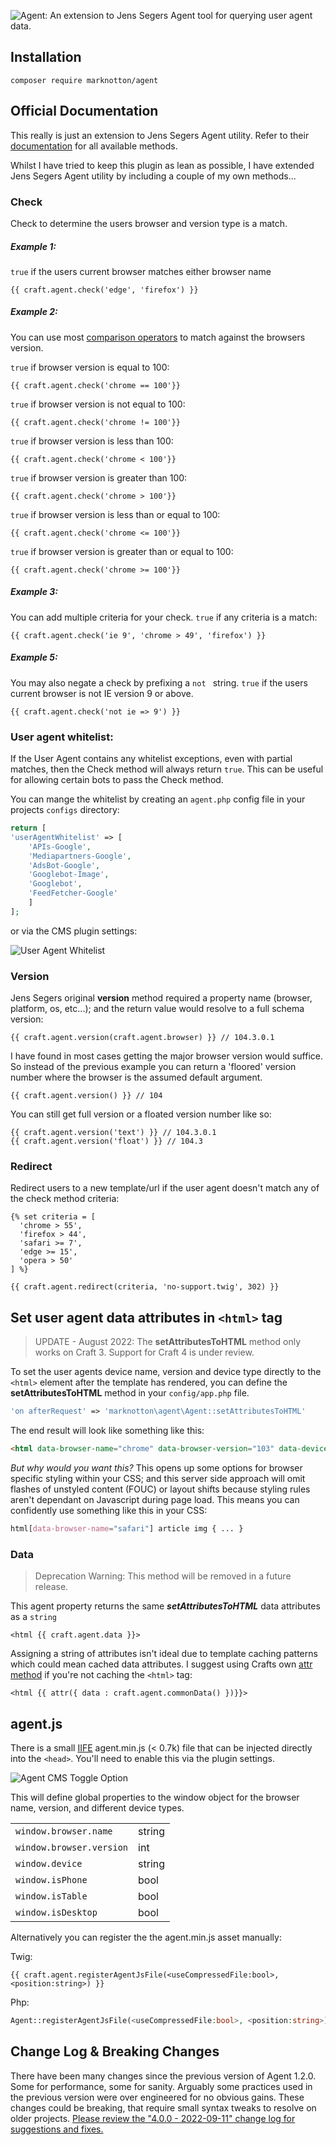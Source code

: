 
![Agent: An extension to Jens Segers Agent tool for querying user agent data.](https://i.imgur.com/uK2FnnU.jpg)

## Installation

```
composer require marknotton/agent
```

## Official Documentation

This really is just an extension to Jens Segers Agent utility. Refer to their [documentation](https://github.com/jenssegers/agent) for all available methods.

Whilst I have tried to keep this plugin as lean as possible, I have extended Jens Segers Agent utility by including a couple of my own methods...

### Check

Check to determine the users browser and version type is a match.  

##### Example 1:
`true` if the users current browser matches either browser name
```twig
{{ craft.agent.check('edge', 'firefox') }}
```

##### Example 2:
You can use most [comparison operators](https://www.php.net/manual/en/language.operators.comparison.php) to match against the browsers version. 

`true` if browser version is equal to 100:
```twig
{{ craft.agent.check('chrome == 100'}}
```

`true` if browser version is not equal to 100:
```twig
{{ craft.agent.check('chrome != 100'}}
```

`true`  if browser version is less than 100:
```twig
{{ craft.agent.check('chrome < 100'}}
```

`true` if browser version is greater than 100:
```twig
{{ craft.agent.check('chrome > 100'}}
```

`true` if browser version is less than or equal to 100:
```twig
{{ craft.agent.check('chrome <= 100'}}
```

`true` if browser version is greater than or equal to 100:
```twig
{{ craft.agent.check('chrome >= 100'}}
```

##### Example 3:  

You can add multiple criteria for your check. `true` if any criteria is a match:

```twig
{{ craft.agent.check('ie 9', 'chrome > 49', 'firefox') }}
```  

##### Example 5:  

You may also negate a check by prefixing a `not ` string. `true` if the users current browser is not IE version 9 or above.

```twig
{{ craft.agent.check('not ie => 9') }}
```  

### User agent whitelist:
 
If the User Agent contains any whitelist exceptions, even with partial matches, then the Check method will always return `true`.  This can be useful for allowing certain bots to pass the Check method. 

You can mange the whitelist by creating an `agent.php` config file in your projects `configs` directory:
```php
return [
'userAgentWhitelist' => [
	'APIs-Google',
	'Mediapartners-Google',
	'AdsBot-Google',
	'Googlebot-Image',
	'Googlebot',
	'FeedFetcher-Google'
	]
];
```
or via the CMS plugin settings:

![User Agent Whitelist](https://i.imgur.com/Suotfhv.png)


### Version

Jens Segers original **version** method required a property name (browser, platform, os, etc...); and the return value would resolve to a full schema version: 

```twig 
{{ craft.agent.version(craft.agent.browser) }} // 104.3.0.1 
```

I have found in most cases getting the major browser version would suffice. So instead of the previous example you can return a 'floored' version number where the browser is the assumed default argument.

```twig 
{{ craft.agent.version() }} // 104
```

You can still get full version or a floated version number like so:

```twig 
{{ craft.agent.version('text') }} // 104.3.0.1 
{{ craft.agent.version('float') }} // 104.3
```

### Redirect

Redirect users to a new template/url if the user agent doesn't match any of the check method criteria:

```twig
{% set criteria = [
  'chrome > 55',
  'firefox > 44',
  'safari >= 7',
  'edge >= 15',
  'opera > 50'
] %}

{{ craft.agent.redirect(criteria, 'no-support.twig', 302) }}
```

## Set user agent data attributes in `<html>` tag 

> UPDATE - August 2022: The **setAttributesToHTML** method only works on Craft 3. Support for Craft 4 is under review.

To set the user agents device name, version and device type directly to the `<html>` element after the template has rendered, you can define the **setAttributesToHTML** method in your `config/app.php` file.

```php
'on afterRequest' => 'marknotton\agent\Agent::setAttributesToHTML'
```
The end result will look like something like this:

```html
<html data-browser-name="chrome" data-browser-version="103" data-device="desktop">
```
*But why would you want this?* This opens up some options for browser specific styling within your CSS; and this server side approach will omit flashes of unstyled content (FOUC) or layout shifts because styling rules aren't dependant on Javascript during page load. This means you can confidently use something like this in your CSS:

```css
html[data-browser-name="safari"] article img { ... }
```

### Data

> Deprecation Warning: This method will be removed in a future release. 

This agent property returns the same ***setAttributesToHTML*** data attributes as a `string`

```twig
<html {{ craft.agent.data }}>
```
Assigning a string of attributes isn't ideal due to template caching patterns which could mean cached data attributes. I suggest using Crafts own [attr method](https://craftcms.com/docs/4.x/dev/functions.html#attr)  if you're not caching the `<html>` tag:

```twig
<html {{ attr({ data : craft.agent.commonData() })}}>
```

## agent.js

There is a small [IIFE](https://en.wikipedia.org/wiki/Immediately_invoked_function_expression) agent.min.js (< 0.7k) file that can be injected directly into the  `<head>`. You'll need to enable this via the plugin settings. 

![Agent CMS Toggle Option](https://i.imgur.com/z7Q9Ynl.png)

This will define global properties to the window object for the browser name, version, and different device types.

|  |  |
|--|--|
| `window.browser.name` | string |
| `window.browser.version` | int |
| `window.device` | string |
| `window.isPhone` | bool |
| `window.isTable` | bool |
| `window.isDesktop` | bool |

Alternatively you can register the the agent.min.js asset manually:

Twig: 
```twig 
{{ craft.agent.registerAgentJsFile(<useCompressedFile:bool>, <position:string>) }}
```
Php:
```php
Agent::registerAgentJsFile(<useCompressedFile:bool>, <position:string>);
```

## Change Log & Breaking Changes

There have been many changes since the previous version of Agent 1.2.0. Some for performance, some for sanity. Arguably some practices used in the previous version were over engineered for no obvious gains. These changes could be breaking, that require small syntax tweaks to resolve on older projects. [Please review the "4.0.0 - 2022-09-11" change log for suggestions and fixes.](https://github.com/marknotton/craft-plugin-agent/blob/master/CHANGELOG.md#400---2022-09-11)  